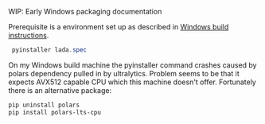 WIP: Early Windows packaging documentation

Prerequisite is a environment set up as described in [Windows build instructions](../../docs/windows_install.md).

```powershell
 pyinstaller lada.spec
```

On my Windows build machine the pyinstaller command crashes caused by polars dependency pulled in by ultralytics.
Problem seems to be that it expects AVX512 capable CPU which this machine doesn't offer. Fortunately there is an alternative package:

```powershell
pip uninstall polars
pip install polars-lts-cpu
```

